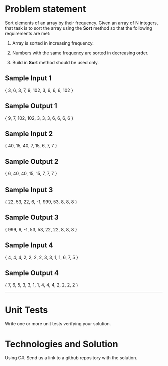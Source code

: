 # Problem statement

Sort elements of an array by their frequency. Given an array of N integers, that task is to sort the array using the **Sort** method so that the following requirements are met:

1. Array is sorted in increasing frequency.

2. Numbers with the same frequency are sorted in decreasing order.

3. Build in **Sort** method should be used only.

## Sample Input 1

{ 3, 6, 3, 7, 9, 102, 3, 6, 6, 6, 102 }

## Sample Output 1

{ 9, 7, 102, 102, 3, 3, 3, 6, 6, 6, 6 }

## Sample Input 2

{ 40, 15, 40, 7, 15, 6, 7, 7 }

## Sample Output 2

{ 6, 40, 40, 15, 15, 7, 7, 7 }

## Sample Input 3

{ 22, 53, 22, 6, -1, 999, 53, 8, 8, 8 }

## Sample Output 3

{ 999, 6, -1, 53, 53, 22, 22, 8, 8, 8 }

## Sample Input 4

{ 4, 4, 4, 2, 2, 2, 2, 3, 3, 1, 1, 6, 7, 5 }

## Sample Output 4

{ 7, 6, 5, 3, 3, 1, 1, 4, 4, 4, 2, 2, 2, 2 }

--------------------

# Unit Tests
Write one or more unit tests verifying your solution.

# Technologies and Solution

Using C#.
Send us a link to a github repository with the solution.
